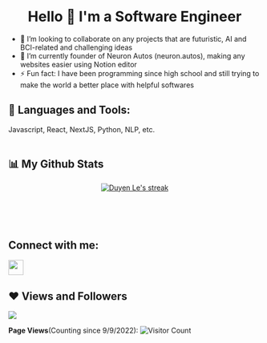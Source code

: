 <!--
**duyenle1312/duyenle1312** is a ✨ _special_ ✨ repository because its `README.md` (this file) appears on your GitHub profile.
--->
&nbsp;

<h1 align="center">Hello 👋 I'm a Software Engineer</h1>

- 💞️ I’m looking to collaborate on any projects that are futuristic, AI and BCI-related and challenging ideas
- 🔭 I’m currently founder of Neuron Autos (neuron.autos), making any websites easier using Notion editor
- ⚡ Fun fact: I have been programming since high school and still trying to make the world a better place with helpful softwares

## 🚀 Languages and Tools:

Javascript, React, NextJS, Python, NLP, etc.
<br/><br />

## 📊 My Github Stats

<p align="center">
    <a href="https://github.com/duyenle1312">
        <img title="🔥 Get streak stats for your profile at git.io/streak-stats" alt="Duyen Le's streak" src="https://github-readme-streak-stats.herokuapp.com/?user=duyenle1312&theme=black-ice&hide_border=true&stroke=0000&background=060A0CD0"/>
    </a>
</p>

  <br/>
<br/>
<br/>


## Connect with me:

<p align="left">

<a href = "https://www.linkedin.com/in/lengomyduyen/"><img src="https://img.icons8.com/fluent/48/000000/linkedin.png" width="30px"/></a>
  
</p>

## ❤ Views and Followers

<a href="https://www.github.com/duyenle1312" target="_blank" rel="noreferrer"><img
src="https://img.shields.io/github/followers/duyenle1312?logo=github&style=for-the-badge&color=3382ed&labelColor=1c1917" /></a>

**Page Views**(Counting since 9/9/2022): ![Visitor Count](https://profile-counter.glitch.me/duyenle1312/count.svg)
